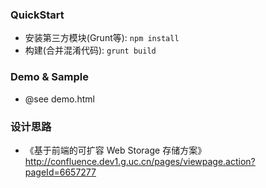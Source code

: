 ### QuickStart
  - 安装第三方模块(Grunt等): `npm install`
  - 构建(合并混淆代码): `grunt build`

### Demo & Sample
  - @see demo.html

### 设计思路
  - 《基于前端的可扩容 Web Storage 存储方案》 http://confluence.dev1.g.uc.cn/pages/viewpage.action?pageId=6657277